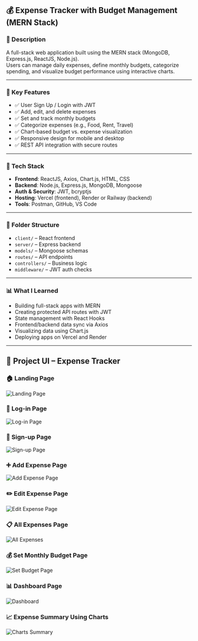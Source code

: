 ## 💰 Expense Tracker with Budget Management (MERN Stack)

### 📝 Description  
A full-stack web application built using the MERN stack (MongoDB, Express.js, ReactJS, Node.js).  
Users can manage daily expenses, define monthly budgets, categorize spending, and visualize budget performance using interactive charts.

---

### 🎯 Key Features  
- ✅ User Sign Up / Login with JWT  
- ✅ Add, edit, and delete expenses  
- ✅ Set and track monthly budgets  
- ✅ Categorize expenses (e.g., Food, Rent, Travel)  
- ✅ Chart-based budget vs. expense visualization  
- ✅ Responsive design for mobile and desktop  
- ✅ REST API integration with secure routes  

---

### 🧰 Tech Stack  
- **Frontend**: ReactJS, Axios, Chart.js, HTML, CSS  
- **Backend**: Node.js, Express.js, MongoDB, Mongoose  
- **Auth & Security**: JWT, bcryptjs  
- **Hosting**: Vercel (frontend), Render or Railway (backend)  
- **Tools**: Postman, GitHub, VS Code  

---

### 📂 Folder Structure  
- `client/` – React frontend  
- `server/` – Express backend  
- `models/` – Mongoose schemas  
- `routes/` – API endpoints  
- `controllers/` – Business logic  
- `middleware/` – JWT auth checks  

---

### 📊 What I Learned  
- Building full-stack apps with MERN  
- Creating protected API routes with JWT  
- State management with React Hooks  
- Frontend/backend data sync via Axios  
- Visualizing data using Chart.js  
- Deploying apps on Vercel and Render  

---

## 📸 Project UI – Expense Tracker

### 🏠 Landing Page  
![Landing Page](./Project%20UI/Landing%20page%20-%20expense%20tracker%20app.jpg)

### 🔐 Log-in Page  
![Log-in Page](./Project%20UI/Log-in%20page%20-%20expense%20tracker%20app.jpg)

### 📝 Sign-up Page  
![Sign-up Page](./Project%20UI/Sign-up%20page%20-%20expense%20tracker%20app.jpg)

### ➕ Add Expense Page  
![Add Expense Page](./Project%20UI/add%20expense%20page%20-%20expense%20tracker%20app.jpg)

### ✏️ Edit Expense Page  
![Edit Expense Page](./Project%20UI/Edit%20expense%20page%20-%20expense%20tracker%20app.jpg)

### 📋 All Expenses Page  
![All Expenses](./Project%20UI/All%20expense%20page%20-%20expense%20tracker%20app.jpg)

### 💰 Set Monthly Budget Page  
![Set Budget Page](./Project%20UI/Set%20Monthly%20Budget%20page%20-%20expense%20tracker%20app.jpg)

### 📊 Dashboard Page  
![Dashboard](./Project%20UI/Dashboard%20page%20-%20expense%20tracker%20app.jpg)

### 📈 Expense Summary Using Charts  
![Charts Summary](./Project%20UI/Expense%20summary%20using%20charts%20-%20expense%20tracker%20app.jpg)
